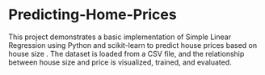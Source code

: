 # Predicting-Home-Prices
This project demonstrates a basic implementation of Simple Linear Regression using Python and scikit-learn to predict house prices based on house size . The dataset is loaded from a CSV file, and the relationship between house size and price is visualized, trained, and evaluated.
